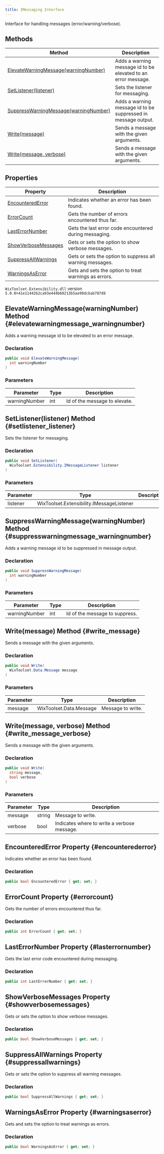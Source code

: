 ```yaml
---
title: IMessaging Interface
---
```

Interface for handling messages (error/warning/verbose).
## Methods
| Method | Description |
| ------ | ----------- |
| [ElevateWarningMessage(warningNumber)](#elevatewarningmessage_warningnumber) | Adds a warning message id to be elevated to an error message. |
| [SetListener(listener)](#setlistener_listener) | Sets the listener for messaging. |
| [SuppressWarningMessage(warningNumber)](#suppresswarningmessage_warningnumber) | Adds a warning message id to be suppressed in message output. |
| [Write(message)](#write_message) | Sends a message with the given arguments. |
| [Write(message, verbose)](#write_message_verbose) | Sends a message with the given arguments. |
## Properties
| Property | Description |
| ------ | ----------- |
| [EncounteredError](#encounterederror) | Indicates whether an error has been found. |
| [ErrorCount](#errorcount) | Gets the number of errors encountered thus far. |
| [LastErrorNumber](#lasterrornumber) | Gets the last error code encountered during messaging. |
| [ShowVerboseMessages](#showverbosemessages) | Gets or sets the option to show verbose messages. |
| [SuppressAllWarnings](#suppressallwarnings) | Gets or sets the option to suppress all warning messages. |
| [WarningsAsError](#warningsaserror) | Gets and sets the option to treat warnings as errors. |
`WixToolset.Extensibility.dll` version `5.0.0+41e11442b2ca93e444b60213b5ae99dcbab787d8`
## ElevateWarningMessage(warningNumber) Method {#elevatewarningmessage_warningnumber}
Adds a warning message id to be elevated to an error message.
### Declaration
```cs
public void ElevateWarningMessage(
  int warningNumber
)
```
### Parameters
| Parameter | Type | Description |
| --------- | ---- | ----------- |
| warningNumber | int | Id of the message to elevate. |
## SetListener(listener) Method {#setlistener_listener}
Sets the listener for messaging.
### Declaration
```cs
public void SetListener(
  WixToolset.Extensibility.IMessageListener listener
)
```
### Parameters
| Parameter | Type | Description |
| --------- | ---- | ----------- |
| listener | WixToolset.Extensibility.IMessageListener |  |
## SuppressWarningMessage(warningNumber) Method {#suppresswarningmessage_warningnumber}
Adds a warning message id to be suppressed in message output.
### Declaration
```cs
public void SuppressWarningMessage(
  int warningNumber
)
```
### Parameters
| Parameter | Type | Description |
| --------- | ---- | ----------- |
| warningNumber | int | Id of the message to suppress. |
## Write(message) Method {#write_message}
Sends a message with the given arguments.
### Declaration
```cs
public void Write(
  WixToolset.Data.Message message
)
```
### Parameters
| Parameter | Type | Description |
| --------- | ---- | ----------- |
| message | WixToolset.Data.Message | Message to write. |
## Write(message, verbose) Method {#write_message_verbose}
Sends a message with the given arguments.
### Declaration
```cs
public void Write(
  string message,
  bool verbose
)
```
### Parameters
| Parameter | Type | Description |
| --------- | ---- | ----------- |
| message | string | Message to write. |
| verbose | bool | Indicates where to write a verbose message. |
## EncounteredError Property {#encounterederror}
Indicates whether an error has been found.
### Declaration
```cs
public bool EncounteredError { get; set; }
```
## ErrorCount Property {#errorcount}
Gets the number of errors encountered thus far.
### Declaration
```cs
public int ErrorCount { get; set; }
```
## LastErrorNumber Property {#lasterrornumber}
Gets the last error code encountered during messaging.
### Declaration
```cs
public int LastErrorNumber { get; set; }
```
## ShowVerboseMessages Property {#showverbosemessages}
Gets or sets the option to show verbose messages.
### Declaration
```cs
public bool ShowVerboseMessages { get; set; }
```
## SuppressAllWarnings Property {#suppressallwarnings}
Gets or sets the option to suppress all warning messages.
### Declaration
```cs
public bool SuppressAllWarnings { get; set; }
```
## WarningsAsError Property {#warningsaserror}
Gets and sets the option to treat warnings as errors.
### Declaration
```cs
public bool WarningsAsError { get; set; }
```
